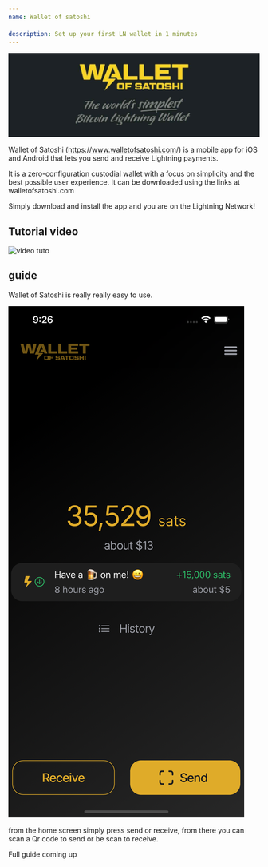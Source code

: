 ```yaml
---
name: Wallet of satoshi

description: Set up your first LN wallet in 1 minutes
---
```


![cover](assets/cover.jpeg)

Wallet of Satoshi (https://www.walletofsatoshi.com/) is a mobile app for iOS and Android that lets you send and receive Lightning payments.

It is a zero-configuration custodial wallet with a focus on simplicity and the best possible user experience. It can be downloaded using the links at walletofsatoshi.com

Simply download and install the app and you are on the Lightning Network!

## Tutorial video

![video tuto](https://youtu.be/Es4InK3lq5c)

## guide

Wallet of Satoshi is really really easy to use.

![cover](assets/1.png)

from the home screen simply press send or receive, from there you can scan a Qr code to send or be scan to receive.

Full guide coming up
